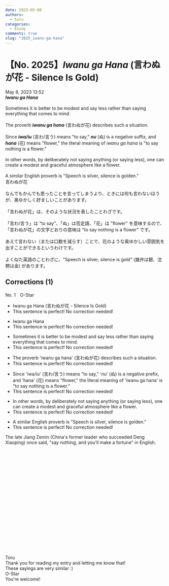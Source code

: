 ```yaml
---
date: 2023-05-08
authors:
  - toru
categories:
  - Essay
comments: true
slug: "2025_iwanu-ga-hana"
---
```


# 【No. 2025】<strong><em>Iwanu ga Hana</em></strong> (言わぬが花 - Silence Is Gold)
<div class="date">May 8, 2023 13:52</div>
<div id="post"><div id="body_show_ori">
<strong><em>Iwanu ga Hana</em></strong><br/><br/>Sometimes it is better to be modest and say less rather than saying everything that comes to mind.<br/><br/>The proverb <strong><em>iwanu ga hana</em></strong> (言わぬが花) describes such a situation.<br/><br/>Since <strong><em>iwa/iu</em></strong> (言わ/言う) means "to say," <strong><em>nu</em></strong> (ぬ) is a negative suffix, and <strong><em>hana</em></strong> (花) means "flower," the literal meaning of <em>iwanu ga hana</em> is "to say nothing is a flower."<br/><br/>In other words, by deliberately not saying anything (or saying less), one can create a modest and graceful atmosphere like a flower.<br/><br/>A similar English proverb is "Speech is silver, silence is golden."
</div></div>

<!-- more -->

<div id="post_ja"><div id="body_show_mo">
言わぬが花<br/><br/>なんでもかんでも思ったことを言ってしまうより、ときには何も言わないほうが、奥ゆかしく好ましいことがあります。<br/><br/>「言わぬが花」は、そのような状況を表したことわざです。<br/><br/>「言わ/言う」は "to say"、「ぬ」は否定語、「花」は "flower" を意味するので、「言わぬが花」の文字どおりの意味は "to say nothing is a flower" です。<br/><br/>あえて言わない（または口数を減らす）ことで、花のような奥ゆかしい雰囲気を出すことができるというわけです。<br/><br/>よく似た英語のことわざに、"Speech is silver, silence is gold" (雄弁は銀、沈黙は金) があります。
</div></div>

## Corrections (1)
<div id="block"><div class="first_name"> No. 1　<span class="just_name">O-Star</span></div><div id="block2">
<ul class="correction_field">
<li class="incorrect">Iwanu ga Hana (言わぬが花 - Silence Is Gold)</li>
<li class="corrected perfect">This sentence is perfect! No correction needed!</li>
</ul>
<ul class="correction_field">
<li class="incorrect">Iwanu ga Hana</li>
<li class="corrected perfect">This sentence is perfect! No correction needed!</li>
</ul>
<ul class="correction_field">
<li class="incorrect">Sometimes it is better to be modest and say less rather than saying everything that comes to mind.</li>
<li class="corrected perfect">This sentence is perfect! No correction needed!</li>
</ul>
<ul class="correction_field">
<li class="incorrect">The proverb 'iwanu ga hana' (言わぬが花) describes such a situation.</li>
<li class="corrected perfect">This sentence is perfect! No correction needed!</li>
</ul>
<ul class="correction_field">
<li class="incorrect">Since 'iwa/iu' (言わ/言う) means "to say," 'nu' (ぬ) is a negative prefix, and 'hana' (花) means "flower," the literal meaning of 'iwanu ga hana' is "to say nothing is a flower."</li>
<li class="corrected perfect">This sentence is perfect! No correction needed!</li>
</ul>
<ul class="correction_field">
<li class="incorrect">In other words, by deliberately not saying anything (or saying less), one can create a modest and graceful atmosphere like a flower.</li>
<li class="corrected perfect">This sentence is perfect! No correction needed!</li>
</ul>
<ul class="correction_field">
<li class="incorrect">A similar English proverb is "Speech is silver, silence is golden."</li>
<li class="corrected perfect">This sentence is perfect! No correction needed!</li>
</ul>
<p class="comment_small">
 The late Jiang Zemin (China's former leader who succeeded Deng Xiaoping) once said, "say nothing, and you'll make a fortune" in English.
 <br/>
 <br/>
 <object height="315" width="560">
  <param name="movie" value="https://www.youtube.com/v/5GIj2BVJS2A"/>
  <embed height="315" src="https://www.youtube.com/v/5GIj2BVJS2A" type="application/x-shockwave-flash" width="560"/>
 </object>
</p>

</div><div class="name"><span class="just_name">Toru</span><br>
Thank you for reading my entry and letting me know that!<br/>These sayings are very similar :)
</div>
<div class="name"><span class="just_name">O-Star</span><br>
You're welcome!
</div>
</div>
